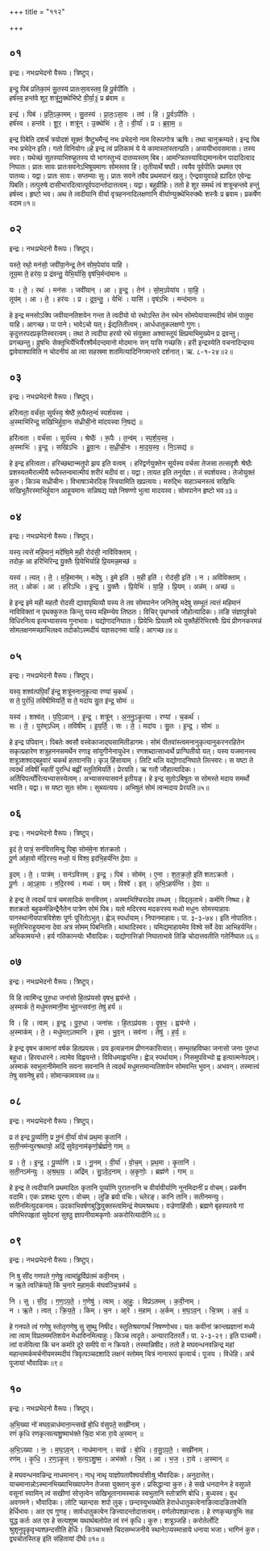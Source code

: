 +++
title = "११२"

+++


## ०१
इन्द्रः। नभःप्रभेदनो वैरूपः। त्रिष्टुप्।

इन्द्र॒ पिब॑ प्रतिका॒मं सु॒तस्य॑ प्रातःसा॒वस्तव॒ हि पू॒र्वपी॑तिः ।  
हर्ष॑स्व॒ हन्त॑वे शूर॒ शत्रू॑नु॒क्थेभि॑ष्टे वी॒र्या॒३॒॑ प्र ब्र॑वाम ॥

इन्द्र॑ । पिब॑ । प्र॒ति॒ऽका॒मम् । सु॒तस्य॑ । प्रा॒तः॒ऽसा॒वः । तव॑ । हि । पू॒र्वऽपी॑तिः ।  
हर्ष॑स्व । हन्त॑वे । शू॒र॒ । शत्रू॑न् । उ॒क्थेभिः॑ । ते॒ । वी॒र्या॑ । प्र । ब्र॒वा॒म॒ ॥

इन्द्र पिबेति दशर्चं त्रयोदशं सूक्तं त्रैष्टुभमैन्द्रं नभः प्रभेदनो नाम विरूपगोत्र ऋषिः। तथा चानुक्रम्यते। इन्द्र पिब नभः प्रभेदेन इति। गतो विनियोगः॥हे इन्द्र त्वं प्रतिकामं ये ये कामास्तांस्तान्प्रति। अव्ययीभावसमासः। तस्य स्वरः। यथेच्छं सुतस्याभिश्य्हुतस्य यो भागस्तुभ्यं दातव्यस्तम् बिब। आमन्त्रितस्याविद्यमानत्वेन पादादित्वाद निघातः। प्रातः सावः प्रातःसवनेऽभिषूयमाणः सोमस्तव हि। तृतीयार्थे षष्ठी। त्वयैव पूर्वपीतिः प्रथमत एव पातव्यः। यद्वा। प्रातः सावः। सप्तम्याः सुः। प्रातः सवने तवैव प्रथमपानं खलु। ऐन्द्रवायुवग्रहे ह्यादित एवेन्द्रः पिबति। तत्पुरुषे दासीभारदित्वात्पूर्वपदान्तोदात्तत्वम्। यद्वा। बहुव्रीहिः। ततो हे शूर समर्थ त्वं शत्रून्हन्तवे हन्तुं हर्षस्व। हृष्टो भव। अथ ते त्वदीयानि वीर्या वृत्रहननादिलक्षणानि वीर्याण्युक्थेभिरुक्थैः शस्त्रैः प्र ब्रवाम। प्रकर्षेण वदाम॥१॥

## ०२
इन्द्रः। नभःप्रभेदनो वैरूपः। त्रिष्टुप्।

यस्ते॒ रथो॒ मन॑सो॒ जवी॑या॒नेन्द्र॒ तेन॑ सोम॒पेया॑य याहि ।  
तूय॒मा ते॒ हर॑यः॒ प्र द्र॑वन्तु॒ येभि॒र्यासि॒ वृष॑भि॒र्मन्द॑मानः ॥

यः । ते॒ । रथः॑ । मन॑सः । जवी॑यान् । आ । इ॒न्द्र॒ । तेन॑ । सो॒म॒ऽपेया॑य । या॒हि॒ ।  
तूय॑म् । आ । ते॒ । हर॑यः । प्र । द्र॒व॒न्तु॒ । येभिः॑ । यासि॑ । वृष॑ऽभिः । मन्द॑मानः ॥

हे इन्द्र मनसोऽक्पि जवीयानतिशयेन गन्ता ते त्वदीयो यो रथोऽस्ति तेन रथेन सोमपेयायास्मदीयं सोमं पातुमा याहि। आगच्छ। पा पाने। भावेऽचो यत्। ईद्यतितीत्वम्। आर्धधातुकलक्षणो गुणः। कृदुत्तरपदप्रकृतिस्वरत्वम्। तथा ते त्वदीया हरयो रथे संयुक्ता अश्वास्तूयं क्षिप्रमाभिमुख्येन प्र द्रवन्तु। प्रगच्छन्तु। व्रुषभिः सेक्तृभिर्येभिर्यैरश्वैर्मदन्दमानो मोदमानः सन् यासि गच्छसि। हरी इन्द्रस्येति वचनादिन्द्रस्य द्वावेवाश्वाविति न चोदनीयं आ त्वा सहस्रमा शतमित्यादिनिगमान्तरे दर्शनात्। ऋ. ८-१-२४॥२॥

## ०३
इन्द्रः। नभःप्रभेदनो वैरूपः। त्रिष्टुप्।

हरि॑त्वता॒ वर्च॑सा॒ सूर्य॑स्य॒ श्रेष्ठै॑ रू॒पैस्त॒न्वं॑ स्पर्शयस्व ।  
अ॒स्माभि॑रिन्द्र॒ सखि॑भिर्हुवा॒नः स॑ध्रीची॒नो मा॑दयस्वा नि॒षद्य॑ ॥

हरि॑त्वता । वर्च॑सा । सूर्य॑स्य । श्रेष्ठैः॑ । रू॒पैः । त॒न्व॑म् । स्प॒र्श॒य॒स्व॒ ।  
अ॒स्माभिः॑ । इ॒न्द्र॒ । सखि॑ऽभिः । हु॒वा॒नः । स॒ध्री॒ची॒नः । मा॒द॒य॒स्व॒ । नि॒ऽसद्य॑ ॥

हे इन्द्र हरित्वता। हरिच्छब्दान्मतुपो झय इति वत्वम् । हरिद्वर्णयुक्तेन सूर्यस्य वर्चसा तेजसा तत्सदृशैः श्रेष्ठैः प्रशस्यतमैरात्मीयै रूपैस्तन्वमात्मीयं शरीरं मदीयं वा। यद्वा। तायत इति तनूर्यज्ञः। तं स्पर्शयस्व। तेजोयुक्तं कुरु। किञ्च सध्रीचीनः। विभाषाञ्चेरदिक् स्त्रियामिति खप्रत्ययः। मरुद्भिः सहाञ्चनस्त्वं सखिभिः सखिभूतैरस्माभिर्हुवान आहूयमानः सन्निषद्य यज्ञे निषण्णो भुत्वा मादयस्व। सोमपानेन हृष्टो भव॥३॥

## ०४
इन्द्रः। नभःप्रभेदनो वैरूपः। त्रिष्टुप्।

यस्य॒ त्यत्ते॑ महि॒मानं॒ मदे॑ष्वि॒मे म॒ही रोद॑सी॒ नावि॑विक्ताम् ।  
तदोक॒ आ हरि॑भिरिन्द्र यु॒क्तैः प्रि॒येभि॑र्याहि प्रि॒यमन्न॒मच्छ॑ ॥

यस्य॑ । त्यत् । ते॒ । म॒हि॒मान॑म् । मदे॑षु । इ॒मे इति॑ । म॒ही इति॑ । रोद॑सी॒ इति॑ । न । अवि॑विक्ताम् ।  
तत् । ओकः॑ । आ । हरि॑ऽभिः । इ॒न्द्र॒ । यु॒क्तैः । प्रि॒येभिः॑ । या॒हि॒ । प्रि॒यम् । अन्न॑म् । अच्छ॑ ॥

हे इन्द्र इमे मही महतौ रोदसी द्यावापृथिव्यौ यस्य ते तव सोमपानेन जनितेषु मदेषु सम्भूतं त्यत्तं महिमानं नाविविक्तां न पृथक्कुरुतः किन्तु यस्य महिम्न्येव तिष्ठतः। विचिर् पृथग्भावे जौहोत्यादिकः। लङि संज्ञापूर्वको विधिरनित्य इत्यभ्यासस्य गुनाभावः। यद्योगादनिघातः। प्रियेभिः प्रियतमै रथे युक्तैर्हरिभिरश्वैः प्रियं प्रीणनकरमन्नं सोमलक्षनमच्छाभिलक्ष्य तदोकोऽस्मदीयं यज्ञसदनमा याहि। आगच्छ॥४॥

## ०५
इन्द्रः। नभःप्रभेदनो वैरूपः। त्रिष्टुप्।

यस्य॒ शश्व॑त्पपि॒वाँ इ॑न्द्र॒ शत्रू॑ननानुकृ॒त्या रण्या॑ च॒कर्थ॑ ।  
स ते॒ पुरं॑धिं॒ तवि॑षीमियर्ति॒ स ते॒ मदा॑य सु॒त इ॑न्द्र॒ सोमः॑ ॥

यस्य॑ । शश्व॑त् । प॒पि॒ऽवान् । इ॒न्द्र॒ । शत्रू॑न् । अ॒न॒नु॒ऽकृ॒त्या । रण्या॑ । च॒कर्थ॑ ।  
सः । ते॒ । पुर॑म्ऽधिम् । तवि॑षीम् । इ॒य॒र्ति॒ । सः । ते॒ । मदा॑य । सु॒तः । इ॒न्द्र॒ । सोमः॑ ॥

हे इन्द्र पपिवान्। पिबतेः क्वसौ वस्वेकाजाद्घसामितीडागमः। सोमं पीतवांस्त्वमनानुकृत्यानुकरनरहितेन सकृत्प्रहारेण शत्रुहननसमर्थेन रणाइ सांयुगीनेनायुधेन। रणशब्दात्साध्वर्थे प्राग्घितीयो यत्। यस्य यजमानस्य शत्रूञ्शश्वद्बहुवारं चकर्थ हतवानसि। कृञ् हिंसायाम् । लिटि थलि यद्योगादनिघाते लित्स्वरः। स यष्टा ते त्वदर्थं तविषीं महतीं पुरन्धिं बह्वीं स्तुतिमियर्ति। प्रेरयति। ऋ गतौ जौहात्यादिकः। अर्तिपिपर्त्योरित्यभ्यासस्येत्वम्। अभ्यासस्यासवर्न इतीयङ्। हे इन्द्र सुतोऽबिषुतः स सोमस्ते मदाय समर्थो भवति। यद्वा। स यष्टा सुतः सोमः। सुब्व्यत्ययः। अभिषुतं सोमं त्वन्मदाय प्रेरयति॥५॥

## ०६
इन्द्रः। नभःप्रभेदनो वैरूपः। त्रिष्टुप्।

इ॒दं ते॒ पात्रं॒ सन॑वित्तमिन्द्र॒ पिबा॒ सोम॑मे॒ना श॑तक्रतो ।  
पू॒र्ण आ॑हा॒वो म॑दि॒रस्य॒ मध्वो॒ यं विश्व॒ इद॑भि॒हर्य॑न्ति दे॒वाः ॥

इ॒दम् । ते॒ । पात्र॑म् । सन॑ऽवित्तम् । इ॒न्द्र॒ । पिब॑ । सोम॑म् । ए॒ना । श॒त॒क्र॒तो॒ इति॑ शतऽक्रतो ।  
पू॒र्णः । आ॒ऽहा॒वः । म॒दि॒रस्य॑ । मध्वः॑ । यम् । विश्वे॑ । इत् । अ॒भि॒ऽहर्य॑न्ति । दे॒वाः ॥

हे इन्द्र ते त्वदर्थं पात्रं चमसादिकं सनवित्तम्। अस्माभिश्चिरादेव लब्धम् । विद्लृलाभे। कर्मणि निष्था। हे शतक्रतो बहुकर्मन्निन्द्रैनैतेन पात्रेण सोमं पिब। यतो मदिरस्य मदकरस्य मध्वो मधुनः सोमस्याहावः पानस्थानीयपात्रविशेशः पूर्णः पूरितोऽभुत्। ह्वेञ् स्पर्धायाम्। निपानमाहावः। पा. ३-३-७४। इति नोपातितः। स्तुतिभिराहूयमाना देवा अत्र सोमम् पिबन्तिति। थाथादिस्वरः। यमिद्यमाहावमेव विश्वे सर्वे देवा आभिहर्यन्ति। अभिकामयन्ते। हर्य गतिकान्त्योः भौवादिकः। यद्योगात्तिङो निघाताभावे तिङि चोदात्तवतीति गतेर्निघातः॥६॥

## ०७
इन्द्रः। नभःप्रभेदनो वैरूपः। त्रिष्टुप्।

वि हि त्वामि॑न्द्र पुरु॒धा जना॑सो हि॒तप्र॑यसो वृषभ॒ ह्वय॑न्ते ।  
अ॒स्माकं॑ ते॒ मधु॑मत्तमानी॒मा भु॑व॒न्त्सव॑ना॒ तेषु॑ हर्य ॥

वि । हि । त्वाम् । इ॒न्द्र॒ । पु॒रु॒धा । जना॑सः । हि॒तऽप्र॑यसः । वृ॒ष॒भ॒ । ह्वय॑न्ते ।  
अ॒स्माक॑म् । ते॒ । मधु॑मत्ऽतमानि । इ॒मा । भु॒व॒न् । सव॑ना । तेषु॑ । ह॒र्य॒ ॥

हे इन्द्र वृषभ कामानां वर्षक हितप्रयसः। प्रय इत्यन्ननाम प्रीणनकारित्वात्। सम्भृतहविष्का जनासो जनाः पुरुधा बहुधा। हिरवधारने। त्वामेव विह्वयन्ते। विविधमाह्वयन्ति। ह्वेञ् स्पर्थायाम्। निसमुपविभ्यो ह्व इत्यात्मनेपदम्। अस्माकं स्वभुतानीमेमानि सवना सवनानि ते त्वदर्थं मधुमत्तमान्यतिशयेन सोमवन्ति भुवन्। अभवन्। तस्मात्त्वं तेषु सवनेषु हर्य। सोमान्कामयस्व॥७॥

## ०८
इन्द्रः। नभःप्रभेदनो वैरूपः। त्रिष्टुप्।

प्र त॑ इन्द्र पू॒र्व्याणि॒ प्र नू॒नं वी॒र्या॑ वोचं प्रथ॒मा कृ॒तानि॑ ।  
स॒ती॒नम॑न्युरश्रथायो॒ अद्रिं॑ सुवेद॒नाम॑कृणो॒र्ब्रह्म॑णे॒ गाम् ॥

प्र । ते॒ । इ॒न्द्र॒ । पू॒र्व्याणि॑ । प्र । नू॒नम् । वी॒र्या॑ । वो॒च॒म् । प्र॒थ॒मा । कृ॒तानि॑ ।  
स॒ती॒नऽम॑न्युः । अ॒श्र॒थ॒यः॒ । अद्रि॑म् । सु॒ऽवे॒द॒नाम् । अ॒कृ॒णोः॒ । ब्रह्म॑णे । गाम् ॥

हे इन्द्र ते त्वदीयानि प्रथमादितः कृतानि पूर्व्याणि पुरातनानि च वीर्यावीर्याणि नूनमिदानीं प्र वोचम्। प्रकर्षेण वदामि। एकः प्रशब्दः पूरणः। वोचम् । लुङि ब्रवो वचिः। च्लेरङ्। कानि तानि। सतीनमन्युः। सतीनमित्युदकनाम। उदकाभिवर्षणबुद्धियुक्तस्त्वमिन्द्रं मेघमश्रथयः। वज्रेणाहिंसीः। ब्रह्मणे बृहस्पतये गां पणिभिरपहृतां सुवेदनां सुश्ठु ज्ञापनीयामकृणोः अकरोरित्यादीनि॥८॥

## ०९
इन्द्रः। नभःप्रभेदनो वैरूपः। त्रिष्टुप्।

नि षु सी॑द गणपते ग॒णेषु॒ त्वामा॑हु॒र्विप्र॑तमं कवी॒नाम् ।  
न ऋ॒ते त्वत्क्रि॑यते॒ किं च॒नारे म॒हाम॒र्कं म॑घवञ्चि॒त्रम॑र्च ॥

नि । सु । सी॒द॒ । ग॒ण॒ऽप॒ते॒ । ग॒णेषु॑ । त्वाम् । आ॒हुः॒ । विप्र॑ऽतमम् । क॒वी॒नाम् ।  
न । ऋ॒ते । त्वत् । क्रि॒य॒ते॒ । किम् । च॒न । आ॒रे । म॒हाम् । अ॒र्कम् । म॒घ॒ऽव॒न् । चि॒त्रम् । अ॒र्च॒ ॥

हे गनपते त्वं गणेषु स्तोतृगणेषु सु सुष्थु निषीद। स्तुतिश्रवणार्थं निषण्णोभव। यतः कवीनां क्रान्तप्रज्ञानां मध्ये त्वा त्वाम् विप्रतममतिशयेन मेधाविनमित्याहुः। किञ्च त्वदृते। अन्यारादितरर्ते। पा. २-३-२९। इति पञ्चमी। त्वां वर्जयित्वा किं चन कर्मारे दूरे समीपे वा न क्रियते। तस्मान्निषीद। ततो हे मघवन्धनवन्निन्द्र महां महान्तमर्कमर्चनीयमस्मदीयं त्रिवृत्पञ्चदशादि लक्षनं स्तोमम् चित्रं नानारूपं कृत्वार्च। पूजय । विधेहि। अर्च पूजायां भौवादिकः॥९॥

## १०
इन्द्रः। नभःप्रभेदनो वैरूपः। त्रिष्टुप्।

अ॒भि॒ख्या नो॑ मघव॒न्नाध॑माना॒न्त्सखे॑ बो॒धि व॑सुपते॒ सखी॑नाम् ।  
रणं॑ कृधि रणकृत्सत्यशु॒ष्माभ॑क्ते चि॒दा भ॑जा रा॒ये अ॒स्मान् ॥

अ॒भि॒ऽख्या । नः॒ । म॒घ॒ऽव॒न् । नाध॑मानान् । सखे॑ । बो॒धि । व॒सु॒ऽप॒ते॒ । सखी॑नाम् ।  
रण॑म् । कृ॒धि॒ । र॒ण॒ऽकृ॒त् । स॒त्य॒ऽशु॒ष्म॒ । अभ॑क्ते । चि॒त् । आ । भ॒ज॒ । रा॒ये । अ॒स्मान् ॥

हे मघवन्धनवन्निन्द्र नाधमानान्। नाधृ नाथृ याज्ञोपतापैश्वर्याशीःषु भौवादिकः। अनुदात्तेत्। याचमानान्नोऽस्मानभिख्याभिख्यापनेन तेजसा युक्तान् कुरु। प्रसिद्धान्वा कुरु। हे सखे धनदानेन हे वसुपते वसूनां स्वामिन् त्वं सखीणां सोत्तृत्वेन सखिभूतानामस्माकं स्वभुतानि स्तोत्राणि बोधि। बुध्यस्व। बुध अवगमने। भौवादिकः। लोटि च्छान्दसः शपो लुक्। छन्दस्युभयथेति हेरार्धधातुकत्वेनाङित्वादङितश्चेति हेर्धिभावः। अत एव गुणह्। सार्वधातुकत्वेन ङित्त्वादन्तोदात्तत्वम्। वर्णलोपश्छान्दसः। हे रणकृच्छत्रुभिः सह युद्ध कर्तः अत एव हे सत्यशुष्म यथार्थबलोपेत त्वं रनं कृधि। कुरु। शत्रूञ्जहि। करोतेर्लोटि श्रुशृनुपॄकृवृभ्यश्छन्दसीति हेर्धिः। किञ्चाभक्ते चिदसम्भजनीये स्थानेऽप्यस्मान्राये धनाया भजा। भागिनं कुरु। द्व्यचोतस्तिङ् इति संहितायां दीर्घः॥१०॥